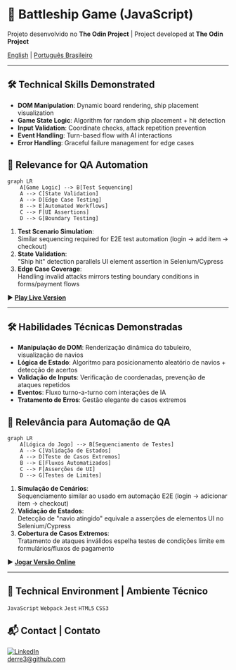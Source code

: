 # 🚢 Battleship Game (JavaScript)  
Projeto desenvolvido no **The Odin Project** | Project developed at **The Odin Project**  

[English](#en) | [Português Brasileiro](#pt-br)  

---

<a name="en"></a>
## 🛠️ Technical Skills Demonstrated  
- **DOM Manipulation**: Dynamic board rendering, ship placement visualization  
- **Game State Logic**: Algorithm for random ship placement + hit detection  
- **Input Validation**: Coordinate checks, attack repetition prevention  
- **Event Handling**: Turn-based flow with AI interactions  
- **Error Handling**: Graceful failure management for edge cases  

## 🎯 Relevance for QA Automation  
```mermaid
graph LR
    A[Game Logic] --> B[Test Sequencing]
    A --> C[State Validation]
    A --> D[Edge Case Testing]
    B --> E[Automated Workflows]
    C --> F[UI Assertions]
    D --> G[Boundary Testing]
```
1. **Test Scenario Simulation**:  
   Similar sequencing required for E2E test automation (login → add item → checkout)  
2. **State Validation**:  
   "Ship hit" detection parallels UI element assertion in Selenium/Cypress  
3. **Edge Case Coverage**:  
   Handling invalid attacks mirrors testing boundary conditions in forms/payment flows  

▶️ **[Play Live Version](https://derre3.github.io/Battleship/)**  

---

<a name="pt-br"></a>
## 🛠️ Habilidades Técnicas Demonstradas  
- **Manipulação de DOM**: Renderização dinâmica do tabuleiro, visualização de navios  
- **Lógica de Estado**: Algoritmo para posicionamento aleatório de navios + detecção de acertos  
- **Validação de Inputs**: Verificação de coordenadas, prevenção de ataques repetidos  
- **Eventos**: Fluxo turno-a-turno com interações de IA  
- **Tratamento de Erros**: Gestão elegante de casos extremos  

## 🎯 Relevância para Automação de QA  
```mermaid
graph LR
    A[Lógica do Jogo] --> B[Sequenciamento de Testes]
    A --> C[Validação de Estados]
    A --> D[Teste de Casos Extremos]
    B --> E[Fluxos Automatizados]
    C --> F[Asserções de UI]
    D --> G[Testes de Limites]
```
1. **Simulação de Cenários**:  
   Sequenciamento similar ao usado em automação E2E (login → adicionar item → checkout)  
2. **Validação de Estados**:  
   Detecção de "navio atingido" equivale a asserções de elementos UI no Selenium/Cypress  
3. **Cobertura de Casos Extremos**:  
   Tratamento de ataques inválidos espelha testes de condições limite em formulários/fluxos de pagamento  

▶️ **[Jogar Versão Online](https://derre3.github.io/Battleship/)**  

---

## 🔧 Technical Environment | Ambiente Técnico  
`JavaScript` `Webpack` `Jest` `HTML5` `CSS3`  

## 📬 Contact | Contato  
[![LinkedIn](https://img.shields.io/badge/LinkedIn-Connect-blue)](seu_linkedin)  
[derre3@github.com](mailto:seu_email@exemplo.com)
